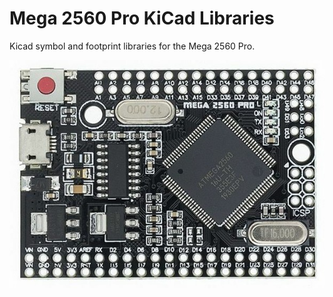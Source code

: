 # Mega 2560 Pro KiCad Libraries

Kicad symbol and footprint libraries for the Mega 2560 Pro.

![](imgs/mega2560pro.jpg)
